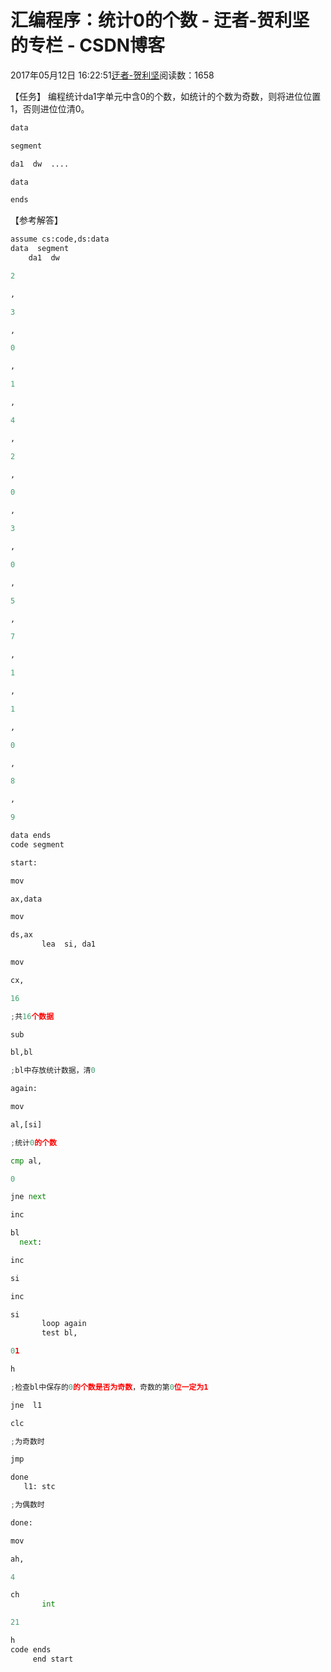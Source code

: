
# 汇编程序：统计0的个数 - 迂者-贺利坚的专栏 - CSDN博客

2017年05月12日 16:22:51[迂者-贺利坚](https://me.csdn.net/sxhelijian)阅读数：1658


【任务】
编程统计da1字单元中含0的个数，如统计的个数为奇数，则将进位位置1，否则进位位清0。
```python
data
```
```python
segment
```
```python
da1  dw  ....
```
```python
data
```
```python
ends
```
【参考解答】
```python
assume cs:code,ds:data
data  segment
    da1  dw
```
```python
2
```
```python
,
```
```python
3
```
```python
,
```
```python
0
```
```python
,
```
```python
1
```
```python
,
```
```python
4
```
```python
,
```
```python
2
```
```python
,
```
```python
0
```
```python
,
```
```python
3
```
```python
,
```
```python
0
```
```python
,
```
```python
5
```
```python
,
```
```python
7
```
```python
,
```
```python
1
```
```python
,
```
```python
1
```
```python
,
```
```python
0
```
```python
,
```
```python
8
```
```python
,
```
```python
9
```
```python
data ends
code segment
```
```python
start:
```
```python
mov
```
```python
ax,data
```
```python
mov
```
```python
ds,ax
       lea  si, da1
```
```python
mov
```
```python
cx,
```
```python
16
```
```python
;共16个数据
```
```python
sub
```
```python
bl,bl
```
```python
;bl中存放统计数据，清0
```
```python
again:
```
```python
mov
```
```python
al,[si]
```
```python
;统计0的个数
```
```python
cmp al,
```
```python
0
```
```python
jne next
```
```python
inc
```
```python
bl
  next:
```
```python
inc
```
```python
si
```
```python
inc
```
```python
si
       loop again
       test bl,
```
```python
01
```
```python
h
```
```python
;检查bl中保存的0的个数是否为奇数，奇数的第0位一定为1
```
```python
jne  l1
```
```python
clc
```
```python
;为奇数时
```
```python
jmp
```
```python
done
   l1: stc
```
```python
;为偶数时
```
```python
done:
```
```python
mov
```
```python
ah,
```
```python
4
```
```python
ch
       int
```
```python
21
```
```python
h
code ends
     end start
```

